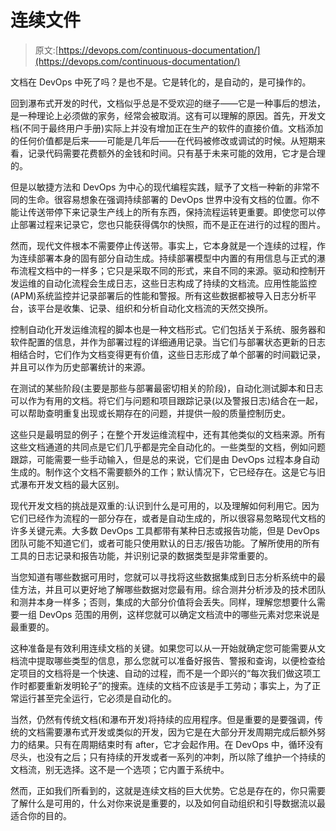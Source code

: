 # 连续文件

> 原文:[https://devops.com/continuous-documentation/](https://devops.com/continuous-documentation/)

文档在 DevOps 中死了吗？是也不是。它是转化的，是自动的，是可操作的。

回到瀑布式开发的时代，文档似乎总是不受欢迎的继子——它是一种事后的想法，是一种理论上必须做的家务，经常会被取消。这有可以理解的原因。首先，开发文档(不同于最终用户手册)实际上并没有增加正在生产的软件的直接价值。文档添加的任何价值都是后来——可能是几年后——在代码被修改或调试的时候。从短期来看，记录代码需要花费额外的金钱和时间。只有基于未来可能的效用，它才是合理的。

但是以敏捷方法和 DevOps 为中心的现代编程实践，赋予了文档一种新的非常不同的生命。很容易想象在强调持续部署的 DevOps 世界中没有文档的位置。你不能让传送带停下来记录生产线上的所有东西，保持流程运转更重要。即使您可以停止部署过程来记录它，您也只能获得偶尔的快照，而不是正在进行的过程的图片。

然而，现代文件根本不需要停止传送带。事实上，它本身就是一个连续的过程，作为连续部署本身的固有部分自动生成。持续部署模型中内置的有用信息与正式的瀑布流程文档中的一样多；它只是采取不同的形式，来自不同的来源。驱动和控制开发运维的自动化流程会生成日志，这些日志构成了持续的文档流。应用性能监控(APM)系统监控并记录部署后的性能和警报。所有这些数据都被导入日志分析平台，该平台是收集、记录、组织和分析自动化文档流的天然交换所。

控制自动化开发运维流程的脚本也是一种文档形式。它们包括关于系统、服务器和软件配置的信息，并作为部署过程的详细通用记录。当它们与部署状态更新的日志相结合时，它们作为文档变得更有价值，这些日志形成了单个部署的时间戳记录，并且可以作为历史部署统计的来源。

在测试的某些阶段(主要是那些与部署最密切相关的阶段)，自动化测试脚本和日志可以作为有用的文档。将它们与问题和项目跟踪记录(以及警报日志)结合在一起，可以帮助查明重复出现或长期存在的问题，并提供一般的质量控制历史。

这些只是最明显的例子；在整个开发运维流程中，还有其他类似的文档来源。所有这些文档通道的共同点是它们几乎都是完全自动化的。一些类型的文档，例如问题跟踪，可能需要一些手动输入，但是总的来说，它们是由 DevOps 过程本身自动生成的。制作这个文档不需要额外的工作；默认情况下，它已经存在。这是它与旧式瀑布开发文档的最大区别。

现代开发文档的挑战是双重的:认识到什么是可用的，以及理解如何利用它。因为它们已经作为流程的一部分存在，或者是自动生成的，所以很容易忽略现代文档的许多关键元素。大多数 DevOps 工具都带有某种日志或报告功能，但是 DevOps 团队可能不知道它们，或者可能只使用默认的日志/报告功能。了解所使用的所有工具的日志记录和报告功能，并识别记录的数据类型是非常重要的。

当您知道有哪些数据可用时，您就可以寻找将这些数据集成到日志分析系统中的最佳方法，并且可以更好地了解哪些数据对您最有用。综合测井分析涉及的技术团队和测井本身一样多；否则，集成的大部分价值将会丢失。同样，理解您想要什么需要一组 DevOps 范围的用例，这样您就可以确定文档流中的哪些元素对您来说是最重要的。

这种准备是有效利用连续文档的关键。如果您可以从一开始就确定您可能需要从文档流中提取哪些类型的信息，那么您就可以准备好报告、警报和查询，以便检查给定项目的文档将是一个快速、自动的过程，而不是一个即兴的“每次我们做这项工作时都要重新发明轮子”的搜索。连续的文档不应该是手工劳动；事实上，为了正常运行甚至完全运行，它必须是自动化的。

当然，仍然有传统文档(和瀑布开发)将持续的应用程序。但是重要的是要强调，传统的文档需要瀑布式开发或类似的开发，因为它是在大部分开发周期完成后额外努力的结果。只有在周期结束时有 after，它才会起作用。在 DevOps 中，循环没有尽头，也没有之后；只有持续的开发或者一系列的冲刺，所以除了维护一个持续的文档流，别无选择。这不是一个选项；它内置于系统中。

然而，正如我们所看到的，这就是连续文档的巨大优势。它总是存在的，你只需要了解什么是可用的，什么对你来说是重要的，以及如何自动组织和引导数据流以最适合你的目的。